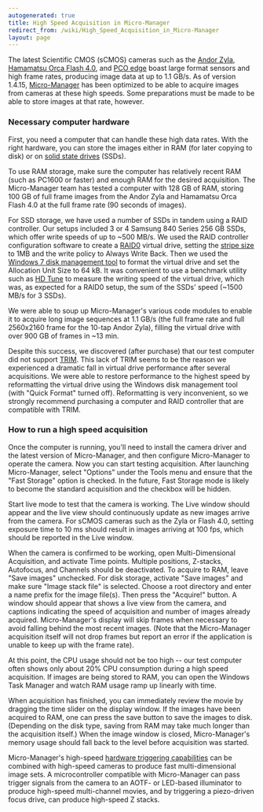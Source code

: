 ```yaml
---
autogenerated: true
title: High Speed Acquisition in Micro-Manager
redirect_from: /wiki/High_Speed_Acquisition_in_Micro-Manager
layout: page
---
```


The latest Scientific CMOS (sCMOS) cameras such as the [Andor
Zyla](http://www.andor.com/scientific-cameras/neo-and-zyla-scmos-cameras/zyla-55-scmos),
[Hamamatsu Orca Flash 4.0](http://www.hamamatsucameras.com/flash4/), and
[PCO edge](http://www.pco.de/categories/scmos-cameras/pcoedge/) boast
large format sensors and high frame rates, producing image data at up to
1.1 GB/s. As of version 1.4.15,
[Micro-Manager](http://micro-manager.org) has been optimized to be able
to acquire images from cameras at these high speeds. Some preparations
must be made to be able to store images at that rate, however.

### Necessary computer hardware

First, you need a computer that can handle these high data rates. With
the right hardware, you can store the images either in RAM (for later
copying to disk) or on [solid state
drives](http://en.wikipedia.org/wiki/Solid-state_drive) (SSDs).

To use RAM storage, make sure the computer has relatively recent RAM
(such as PC1600 or faster) and enough RAM for the desired acquisition.
The Micro-Manager team has tested a computer with 128 GB of RAM, storing
100 GB of full frame images from the Andor Zyla and Hamamatsu Orca Flash
4.0 at the full frame rate (90 seconds of images).

For SSD storage, we have used a number of SSDs in tandem using a RAID
controller. Our setups included 3 or 4 Samsung 840 Series 256 GB SSDs,
which offer write speeds of up to \~500 MB/s. We used the RAID
controller configuration software to create a
[RAID0](http://en.wikipedia.org/wiki/Standard_RAID_levels#RAID_0)
virtual drive, setting the [stripe
size](http://en.wikipedia.org/wiki/Data_striping) to 1MB and the write
policy to Always Write Back. Then we used the [Windows 7 disk management
tool](http://technet.microsoft.com/en-us/magazine/gg309170.aspx) to
format the virtual drive and set the Allocation Unit Size to 64 kB. It
was convenient to use a benchmark utility such as [HD
Tune](http://www.hdtune.com/) to measure the writing speed of the
virtual drive, which was, as expected for a RAID0 setup, the sum of the
SSDs' speed (\~1500 MB/s for 3 SSDs).

We were able to soup up Micro-Manager's various code modules to enable
it to acquire long image sequences at 1.1 GB/s (the full frame rate and
full 2560x2160 frame for the 10-tap Andor Zyla), filling the virtual
drive with over 900 GB of frames in \~13 min.

Despite this success, we discovered (after purchase) that our test
computer did not support [TRIM](http://en.wikipedia.org/wiki/TRIM). This
lack of TRIM seems to be the reason we experienced a dramatic fall in
virtual drive performance after several acquisitions. We were able to
restore performance to the highest speed by reformatting the virtual
drive using the Windows disk management tool (with "Quick Format" turned
off). Reformatting is very inconvenient, so we strongly recommend
purchasing a computer and RAID controller that are compatible with TRIM.

### How to run a high speed acquisition

Once the computer is running, you'll need to install the camera driver
and the latest version of Micro-Manager, and then configure
Micro-Manager to operate the camera. Now you can start testing
acquisition. After launching Micro-Manager, select "Options" under the
Tools menu and ensure that the "Fast Storage" option is checked. In the
future, Fast Storage mode is likely to become the standard acquisition
and the checkbox will be hidden.

Start live mode to test that the camera is working. The Live window
should appear and the live view should continuously update as new images
arrive from the camera. For sCMOS cameras such as the Zyla or Flash 4.0,
setting exposure time to 10 ms should result in images arriving at 100
fps, which should be reported in the Live window.

When the camera is confirmed to be working, open Multi-Dimensional
Acquisition, and activate Time points. Multiple positions, Z-stacks,
Autofocus, and Channels should be deactivated. To acquire to RAM, leave
"Save images" unchecked. For disk storage, activate "Save images" and
make sure "Image stack file" is selected. Choose a root directory and
enter a name prefix for the image file(s). Then press the "Acquire!"
button. A window should appear that shows a live view from the camera,
and captions indicating the speed of acquisition and number of images
already acquired. Micro-Manager's display will skip frames when
necessary to avoid falling behind the most recent images. (Note that the
Micro-Manager acquisition itself will not drop frames but report an
error if the application is unable to keep up with the frame rate).

At this point, the CPU usage should not be too high -- our test computer
often shows only about 20% CPU consumption during a high speed
acquisition. If images are being stored to RAM, you can open the Windows
Task Manager and watch RAM usage ramp up linearly with time.

When acquisition has finished, you can immediately review the movie by
dragging the time slider on the display window. If the images have been
acquired to RAM, one can press the save button to save the images to
disk. (Depending on the disk type, saving from RAM may take much longer
than the acquisition itself.) When the image window is closed,
Micro-Manager's memory usage should fall back to the level before
acquisition was started.

Micro-Manager's high-speed [hardware triggering
capabilities](Hardware-based_synchronization) can be combined
with high-speed cameras to produce fast multi-dimensional image sets. A
microcontroller compatible with Micro-Manager can pass trigger signals
from the camera to an AOTF- or LED-based illuminator to produce
high-speed multi-channel movies, and by triggering a piezo-driven focus
drive, can produce high-speed Z stacks.

